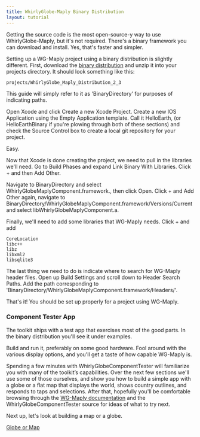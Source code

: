 ```yaml
---
title: WhirlyGlobe-Maply Binary Distribution
layout: tutorial
---
```


Getting the source code is the most open-source-y way to use WhirlyGlobe-Maply, but it's not required.  There's a binary framework you can download and install.  Yes, that's faster and simpler.

Setting up a WG-Maply project using a binary distribution is slightly different. First, download the [binary distribution](https://s3-us-west-1.amazonaws.com/whirlyglobemaplydistribution/WhirlyGlobe_Maply_Distribution_2_3.zip) and unzip it into your projects directory. It should look something like this:

    projects/WhirlyGlobe_Maply_Distribution_2_3

This guide will simply refer to it as 'BinaryDirectory' for purposes of indicating paths.

Open Xcode and click Create a new Xcode Project. Create a new IOS Application using the Empty Application template. Call it HelloEarth, (or HelloEarthBinary if you're plowing through both of these sections) and check the Source Control box to create a local git repository for your project.

Easy.

Now that Xcode is done creating the project, we need to pull in the libraries we'll need. Go to Build Phases and expand Link Binary With Libraries. Click + and then Add Other.

Navigate to BinaryDirectory and select WhirlyGlobeMaplyComponent.framework., then click Open. Click + and Add Other again, navigate to BinaryDirectory/WhirlyGlobeMaplyComponent.framework/Versions/Current and select libWhirlyGlobeMaplyComponent.a. 

Finally, we'll need to add some libraries that WG-Maply needs. Click + and add

    CoreLocation
    libc++
    libz
    libxml2
    libsqlite3

The last thing we need to do is indicate where to search for WG-Maply header files. Open up Build Settings and scroll down to Header Search Paths. Add the path corresponding to 'BinaryDirectory/WhirlyGlobeMaplyComponent.framework/Headers/'.

That's it! You should be set up properly for a project using WG-Maply.

### Component Tester App

The toolkit ships with a test app that exercises most of the good parts.  In the binary distribution you'll see it under examples.

Build and run it, preferably on some good hardware. Fool around with the various display options, and you'll get a taste of how capable WG-­Maply is.

Spending a few minutes with WhirlyGlobeComponentTester will familiarize you with many of the toolkit’s capabilities. Over the next few sections we'll use some of those ourselves, and show you how to build a simple app with a globe or a flat map that displays the world, shows country outlines, and responds to taps and selections. After that, hopefully you'll be comfortable browsing through the [WG-Maply documentation](http://mousebird.github.io/WhirlyGlobe/documentation/2_3/) and the WhirlyGlobeComponentTester source for ideas of what to try next.

Next up, let's look at building a map or a globe.

[Globe or Map](globe_or_map.html)
